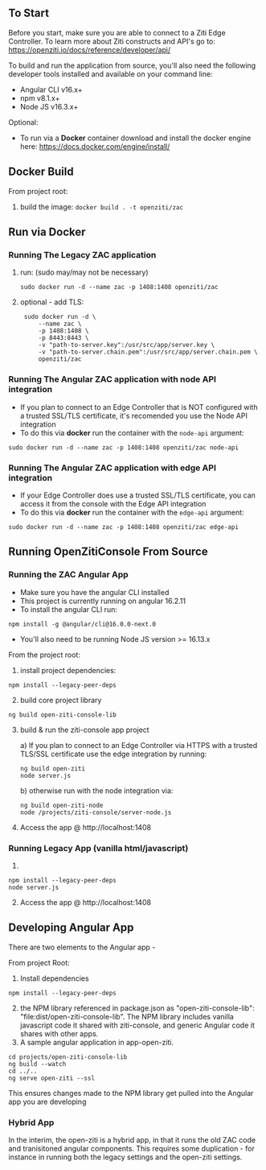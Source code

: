   

## To Start
Before you start, make sure you are able to connect to a Ziti Edge Controller. To learn more about Ziti constructs and API's go to: https://openziti.io/docs/reference/developer/api/

To build and run the application from source, you'll also need the following developer tools installed and available on your command line:

* Angular CLI v16.x+
* npm v8.1.x+
* Node JS v16.3.x+

Optional:

* To run via a **Docker** container download and install the docker engine here: https://docs.docker.com/engine/install/

## Docker Build
From project root:
1. build the image: `docker build . -t openziti/zac`

## Run via Docker

### Running The Legacy ZAC application
1. run: (sudo may/may not be necessary) 
	```
	sudo docker run -d --name zac -p 1408:1408 openziti/zac
	```

2. optional - add TLS: 
 
        sudo docker run -d \
            --name zac \
            -p 1408:1408 \
            -p 8443:8443 \
            -v "path-to-server.key":/usr/src/app/server.key \
            -v "path-to-server.chain.pem":/usr/src/app/server.chain.pem \
            openziti/zac 

### Running The Angular ZAC application with node API integration
* If you plan to connect to an Edge Controller that is NOT configured with a trusted SSL/TLS certificate, it's recomended you use the Node API integration
* To do this via **docker** run the container with the `node-api` argument:
```
sudo docker run -d --name zac -p 1408:1408 openziti/zac node-api
```

### Running The Angular ZAC application with edge API integration
* If your Edge Controller does use a trusted SSL/TLS certificate, you can access it from the console with the Edge API integration
* To do this via **docker** run the container with the `edge-api` argument:
```
sudo docker run -d --name zac -p 1408:1408 openziti/zac edge-api
```



## Running OpenZitiConsole From Source

### Running the ZAC Angular App
* Make sure you have the angular CLI installed
* This project is currently running on angular 16.2.11
* To install the angular CLI run:
```
npm install -g @angular/cli@16.0.0-next.0
```

* You'll also need to be running Node JS version >= 16.13.x

From the project root: 

1) install project dependencies:
```
npm install --legacy-peer-deps
```

2) build core project library
```
ng build open-ziti-console-lib
```

3) build & run the ziti-console app project

	  a) If you plan to connect to an Edge Controller via HTTPS with a trusted TLS/SSL certificate use the edge integration by running:
	  ```
	  ng build open-ziti
	  node server.js
	  ```

	  b) otherwise run with the node integration via:
	  ```
	  ng build open-ziti-node
	  node /projects/ziti-console/server-node.js
	  ```

4) Access the app @ http://localhost:1408


### Running Legacy App (vanilla html/javascript)
1)
```
npm install --legacy-peer-deps
node server.js
```
2) Access the app @ http://localhost:1408



## Developing Angular App
There are two elements to the Angular app - 

From project Root:

1) Install dependencies
```
npm install --legacy-peer-deps
```
2) the NPM library referenced in package.json as
"open-ziti-console-lib": "file:dist/open-ziti-console-lib". The NPM library includes vanilla javascript code it shared with ziti-console, and 
generic Angular code it shares with other apps.
3) A sample angular application in app-open-ziti.
```
cd projects/open-ziti-console-lib
ng build --watch
cd ../..
ng serve open-ziti --ssl
```

This ensures changes made to the NPM library get pulled into the Angular app you are developing

### Hybrid App
In the interim, the open-ziti is a hybrid app, in that it runs the old ZAC code and tranisitoned angular components.
This requires some duplication - for instance in running both the legacy settings and the open-ziti settings.



